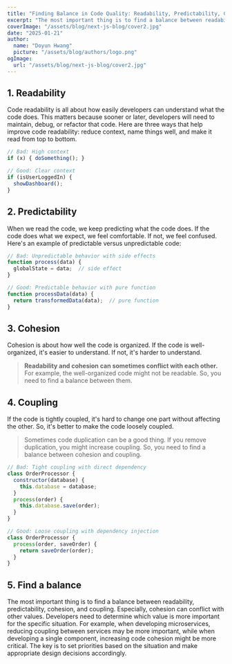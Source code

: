 ```yaml
---
title: "Finding Balance in Code Quality: Readability, Predictability, Cohesion, and Coupling"
excerpt: "The most important thing is to find a balance between readability, predictability, cohesion, and coupling. Especially, cohesion can conflict with other values. Developers need to determine which value is more important for the specific situation ..."
coverImage: "/assets/blog/next-js-blog/cover2.jpg"
date: "2025-01-21"
author:
  name: "Doyun Hwang"
  picture: "/assets/blog/authors/logo.png"
ogImage:
  url: "/assets/blog/next-js-blog/cover2.jpg"
---
```


## 1. Readability
Code readability is all about how easily developers can understand what the code does. This matters because sooner or later, developers will need to maintain, debug, or refactor that code. Here are three ways that help improve code readability: reduce context, name things well, and make it read from top to bottom. 
```javascript
// Bad: High context
if (x) { doSomething(); }

// Good: Clear context
if (isUserLoggedIn) {
  showDashboard();
}
```

## 2. Predictability
When we read the code, we keep predicting what the code does. If the code does what we expect, we feel comfortable. If not, we feel confused. Here's an example of predictable versus unpredictable code:
```javascript
// Bad: Unpredictable behavior with side effects
function process(data) {
  globalState = data;  // side effect
}

// Good: Predictable behavior with pure function
function processData(data) {
  return transformedData(data);  // pure function
}
```
## 3. Cohesion
Cohesion is about how well the code is organized. If the code is well-organized, it's easier to understand. If not, it's harder to understand.
> **Readability and cohesion can sometimes conflict with each other.** For example, the well-organized code might not be readable. So, you need to find a balance between them.

## 4. Coupling
If the code is tightly coupled, it's hard to change one part without affecting the other. So, it's better to make the code loosely coupled. 
> Sometimes code duplication can be a good thing. If you remove duplication, you might increase coupling. So, you need to find a balance between cohesion and coupling.
```javascript
// Bad: Tight coupling with direct dependency
class OrderProcessor {
  constructor(database) {
    this.database = database;
  }
  process(order) {
    this.database.save(order);
  }
}

// Good: Loose coupling with dependency injection
class OrderProcessor {
  process(order, saveOrder) {
    return saveOrder(order);
  }
}
```


## 5. Find a balance
The most important thing is to find a balance between readability, predictability, cohesion, and coupling. Especially, cohesion can conflict with other values. Developers need to determine which value is more important for the specific situation. For example, when developing microservices, reducing coupling between services may be more important, while when developing a single component, increasing code cohesion might be more critical. The key is to set priorities based on the situation and make appropriate design decisions accordingly.
